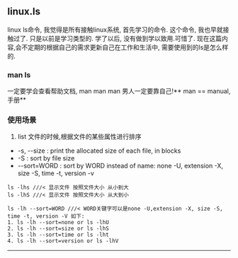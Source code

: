 ## linux.ls

linux ls命令, 我觉得是所有接触linux系统, 首先学习的命令. 这个命令, 我也早就接触过了. 只是以前是学习类型的. 学了以后, 没有做到学以致用.可惜了. 现在这篇内容,会不定期的根据自己的需求更新自己在工作和生活中, 需要使用到的ls是怎么样的.

### man ls

一定要学会查看帮助文档, man man man 男人一定要靠自己!** man == manual, 手册**

### 使用场景

1. list 文件的时候,根据文件的某些属性进行排序

- -s, --size : print the allocated size of each file, in blocks
- -S : sort by file size
- --sort=WORD : sort by WORD instead of name: none -U, extension -X, size -S, time -t, version -v

```
ls -lhs ///< 显示文件 按照文件大小 从小到大
ls -lhS ///< 显示文件 按照文件大小 从大到小

ls -lh --sort=WORD ///< WORD关键字可以是none -U,extension -X, size -S, time -t, version -V 如下:
1. ls -lh --sort=none or ls -lhU
2. ls -lh --sort=size or ls -lhS
3. ls -lh --sort=time or ls -lht
4. ls -lh --sort=version or ls -lhV
```

---
